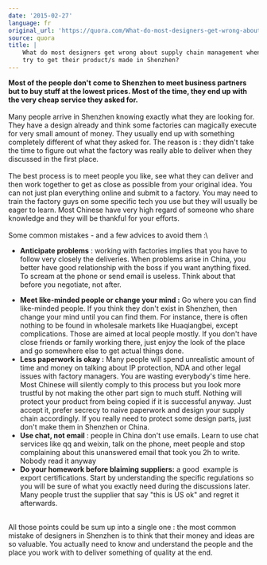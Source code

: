 ```yaml
---
date: '2015-02-27'
language: fr
original_url: 'https://quora.com/What-do-most-designers-get-wrong-about-supply-chain-management-when-they-try-to-get-their-product-s-made-in-Shenzhen/answer/Clément-Renaud'
source: quora
title: |
    What do most designers get wrong about supply chain management when they
    try to get their product/s made in Shenzhen?
---
```


**Most of the people don\'t** **come to Shenzhen to meet business
partners but to buy stuff at the lowest prices. Most of the time, they
end up with the very cheap service they asked for.**\
\
Many people arrive in Shenzhen knowing exactly what they are looking
for. They have a design already and think some factories can magically
execute for very small amount of money. They usually end up with
something completely different of what they asked for. The reason is :
they didn\'t take the time to figure out what the factory was really
able to deliver when they discussed in the first place.\
\
The best process is to meet people you like, see what they can deliver
and then work together to get as close as possible from your original
idea. You can not just plan everything online and submit to a factory.
You may need to train the factory guys on some specific tech you use but
they will usually be eager to learn. Most Chinese have very high regard
of someone who share knowledge and they will be thankful for your
efforts.\
\
Some common mistakes - and a few advices to avoid them :\

-   **Anticipate problems** : working with factories implies that you
    have to follow very closely the deliveries. When problems arise in
    China, you better have good relationship with the boss if you want
    anything fixed. To scream at the phone or send email is useless.
    Think about that before you negotiate, not after.

<!-- -->

-   **Meet like-minded people or change your mind :** Go where you can
    find like-minded people. If you think they don\'t exist in Shenzhen,
    then change your mind until you can find them. For instance, there
    is often nothing to be found in wholesale markets like Huaqiangbei,
    except complications. Those are aimed at local people mostly. If you
    don\'t have close friends or family working there, just enjoy the
    look of the place and go somewhere else to get actual things done.
-   **Less paperwork is okay :** Many people will spend unrealistic
    amount of time and money on talking about IP protection, NDA and
    other legal issues with factory managers. You are wasting
    everybody\'s time here. Most Chinese will silently comply to this
    process but you look more trustful by not making the other part sign
    to much stuff. Nothing will protect your product from being copied
    if it is successful anyway. Just accept it, prefer secrecy to naive
    paperwork and design your supply chain accordingly. If you really
    need to protect some design parts, just don\'t make them in Shenzhen
    or China.
-   **Use chat, not email** : people in China don\'t use emails. Learn
    to use chat services like qq and weixin, talk on the phone, meet
    people and stop complaining about this unanswered email that took
    you 2h to write. Nobody read it anyway
-   **Do your homework before blaiming suppliers:** a good  example is
    export certifications. Start by understanding the specific
    regulations so you will be sure of what you exactly need during the
    discussions later. Many people trust the supplier that say \"this is
    US ok\" and regret it afterwards.

\
All those points could be sum up into a single one : the most common
mistake of designers in Shenzhen is to think that their money and ideas
are so valuable. You actually need to know and understand the people and
the place you work with to deliver something of quality at the end.
